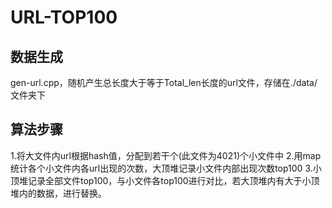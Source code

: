 # URL-TOP100
## **数据生成**
gen-url.cpp，随机产生总长度大于等于Total_len长度的url文件，存储在./data/文件夹下
## **算法步骤**
1.将大文件内url根据hash值，分配到若干个(此文件为4021)个小文件中
2.用map统计各个小文件内各url出现的次数，大顶堆记录小文件内部出现次数top100
3.小顶堆记录全部文件top100，与小文件各top100进行对比，若大顶堆内有大于小顶堆内的数据，进行替换。
